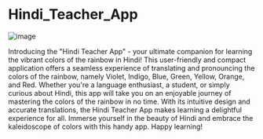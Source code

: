 # Hindi_Teacher_App

![image](https://github.com/AaryanSahlot/Hindi_Teacher_App/assets/137866460/707f4a56-c563-4ddd-9e70-68083661131d)

Introducing the "Hindi Teacher App" - your ultimate companion for learning the vibrant colors of the rainbow in Hindi! This user-friendly and compact application offers a seamless experience of translating and pronouncing the colors of the rainbow, namely Violet, Indigo, Blue, Green, Yellow, Orange, and Red. Whether you're a language enthusiast, a student, or simply curious about Hindi, this app will take you on an enjoyable journey of mastering the colors of the rainbow in no time. With its intuitive design and accurate translations, the Hindi Teacher App makes learning a delightful experience for all. Immerse yourself in the beauty of Hindi and embrace the kaleidoscope of colors with this handy app. Happy learning!
